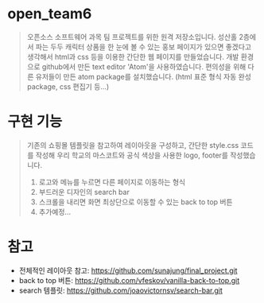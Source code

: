 # open_team6
> 오픈소스 소프트웨어 과목 팀 프로젝트를 위한 원격 저장소입니다. 성산홀 2층에서 파는 두두 캐릭터 상품을 한 눈에 볼 수 있는 홍보 페이지가 있으면 좋겠다고 생각해서 html과 css 등을 이용한 간단한 웹 페이지를 만들었습니다.
> 개발 환경으로 github에서 만든 text editor 'Atom'을 사용하였습니다. 편의성을 위해 다른 유저들이 만든 atom package를 설치했습니다. (html 표준 형식 자동 완성 package, css 편집기 등...)

# 구현 기능
> 기존의 쇼핑몰 템플릿을 참고하여 레이아웃을 구성하고, 간단한 style.css 코드를 작성해 우리 학교의 마스코트와 공식 색상을 사용한 logo, footer를 작성했습니다.
> 1. 로고와 메뉴를 누르면 다른 페이지로 이동하는 형식
> 2. 부드러운 디자인의 search bar
> 3. 스크롤을 내리면 화면 최상단으로 이동할 수 있는 back to top 버튼
> 4. 추가예정...

# 참고
- 전체적인 레이아웃 참고: https://github.com/sunajung/final_project.git
- back to top 버튼: https://github.com/vfeskov/vanilla-back-to-top.git
- search 템플릿: https://github.com/joaovictornsv/search-bar.git
